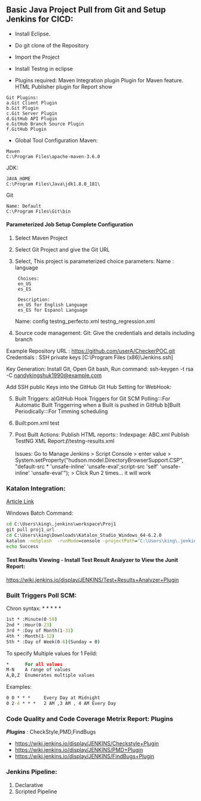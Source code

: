 ## Basic Java Project Pull from Git and Setup Jenkins for CICD:

* Install Eclipse.
* Do git clone of the Repository
* Import the Project
* Install Testng in eclipse

* Plugins required:
Maven Integration plugin Plugin for Maven feature.
HTML Publisher plugin for Report show
```
Git Plugins:   
a.Git Client Plugin
b.Git Plugin
c.Git Server Plugin
d.GitHub API Plugin
e.GitHub Branch Source Plugin
f.GitHub Plugin
````
      
* Global Tool Configuration
Maven:
```
Maven
C:\Program Files\apache-maven-3.6.0
```
JDK:
```
JAVA_HOME
C:\Program Files\Java\jdk1.8.0_181\
```
Git
```
Name: Default
C:\Program Files\Git\bin
```

#### Parameterized Job Setup Complete Configuration
1. Select Maven Project
2. Select Git Project and give the Git URL
3. Select, This project is parameterized
     choice parameters:
	Name : 
		language

		Choises:
		en_US
		es_ES

		Description: 
		en_US for English Language
		es_ES for Espanol Language
		
	Name: config
		testng_perfecto.xml
		testng_regression.xml
4. Source code management:
Git: Give the credentials and details including branch

Example
Repository URL  : https://github.com/userA/CheckerPOC.git
Credentials : SSH private keys  [C:\Program Files (x86)\Jenkins\.ssh]

Key Generation:
Install Git,
Open Git bash,
Run command: ssh-keygen -t rsa -C nandykingshuk1990@example.com

Add SSH public Keys into the GitHub
Git Hub Setting for WebHook:

5. Built Triggers:
	a)GitHub Hook Triggers for Git SCM Polling:::For Automatic Built Triggerring when a Built is pushed in GitHub
	b]Built Periodically:::For Timming scheduling

6. Built:pom.xml
	test
	
7. Post Built Actions:
Publish HTML reports::
		Indexpage: ABC.xml
Publish TestNG XML Report:**/**/testng-results.xml
<br/><br/>
Issues:
Go to Manage Jenkins > Script Console > enter value > System.setProperty("hudson.model.DirectoryBrowserSupport.CSP", "default-src * 'unsafe-inline' 'unsafe-eval';script-src 'self' 'unsafe-inline' 'unsafe-eval'"); > Click Run 2 times... it will work

### Katalon Integration:
[Article Link](https://dzone.com/articles/how-to-setup-the-integration-with-jenkins-and-other)

Windows Batch Command:
```cmd
cd C:\Users\king\.jenkins\workspace\Proj1
git pull proj1_url
cd C:\Users\king\Downloads\Katalon_Studio_Windows_64-6.2.0
katalon -noSplash  -runMode=console -projectPath="C:\Users\king\.jenkins\workspace\Proj1\abc_name.prj" -retry=0 -testSuitePath="Test Suites/%TestSuite_name%" -executionProfile="%Execution_Profile%" -browserType="%Browser%" -reportFolder="Reports\Details" -reportFileName="report" -apiKey=******************
echo Success
```

#### Test Results Viewing - Install Test Result Analyzer to View the Junit Report:
https://wiki.jenkins.io/display/JENKINS/Test+Results+Analyzer+Plugin


### Built Triggers Poll SCM:

Chron syntax: * * * * *
```cmd
1st * :Minute(0-59)
2nd * :Hour(0-23)
3rd * :Day of Month(1-31)
4th * :Month(1-12)
5th * :Day of Week(0-6)(Sunday = 0)
```
To specify Multiple values for 1 Feild:
```cmd
*      For all values
M-N    A range of values
A,B,Z  Enumerates multiple values
```

Examples:
```cmd
0 0 * * *     Every Day at Midnight
0 2-4 * * *   2 AM ,3 AM , 4 AM Every Day
```

### Code Quality and Code Coverage Metrix Report: Plugins
***Plugins***  : CheckStyle,PMD,FindBugs

* https://wiki.jenkins.io/display/JENKINS/Checkstyle+Plugin
* https://wiki.jenkins.io/display/JENKINS/PMD+Plugin
* https://wiki.jenkins.io/display/JENKINS/FindBugs+Plugin

### Jenkins Pipeline:
1. Declarative
2. Scripted Pipeline

